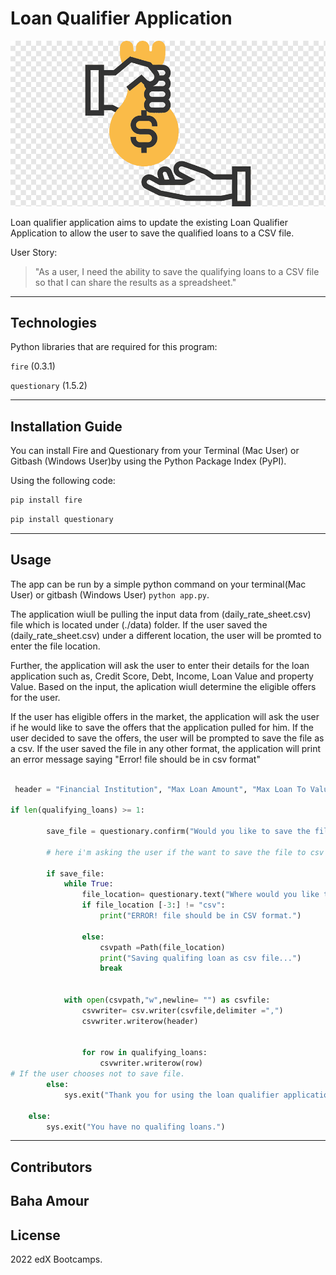 # Loan Qualifier Application
![An image for the header of the Repository](./images/Loans_picture.png)

Loan qualifier application aims to update the existing Loan Qualifier Application to allow the user to save the qualified loans to a CSV file.

User Story:
> "As a user, I need the ability to save the qualifying loans to a CSV file so that I can share the results as a spreadsheet."

---

## Technologies

Python libraries that are required for this program:

`fire` (0.3.1)

`questionary` (1.5.2)

---

## Installation Guide

You can install Fire and Questionary from your Terminal (Mac User) or Gitbash (Windows User)by using the Python Package Index (PyPI).

Using the following code:

```python
pip install fire
```
```python
pip install questionary
```

---

## Usage

The app can be run by a simple python command on your terminal(Mac User) or gitbash (Windows User) `python app.py`.

The application wiull be pulling the input data from (daily_rate_sheet.csv) file which is located under (./data) folder. If the user saved the (daily_rate_sheet.csv) under a different location, the user will be promted to enter the file location.

Further, the application will ask the user to enter their details for the loan application such as, Credit Score, Debt, Income, Loan Value and property Value. Based on the input, the aplication wiull determine the eligible offers for the user. 

If the user has eligible offers in the market, the application will ask the user if he would like to save the offers that the application pulled for him. If the user decided to save the offers, the user will be prompted to save the file as a csv. If the user saved the file in any other format, the application will print an error message saying "Error! file should be in csv format"

```python
 
 header = "Financial Institution", "Max Loan Amount", "Max Loan To Value", "Max Debt to Income Ratio", "Minumum Credit Score","APR Offered"

if len(qualifying_loans) >= 1:

        save_file = questionary.confirm("Would you like to save the file to csv?").ask()

        # here i'm asking the user if the want to save the file to csv

        if save_file:
            while True:
                file_location= questionary.text("Where would you like to save the file?").ask()
                if file_location [-3:] != "csv":
                    print("ERROR! file should be in CSV format.")
                
                else:
                    csvpath =Path(file_location)
                    print("Saving qualifing loan as csv file...")
                    break
            

            with open(csvpath,"w",newline= "") as csvfile:
                csvwriter= csv.writer(csvfile,delimiter =",")
                csvwriter.writerow(header)


                for row in qualifying_loans:
                    csvwriter.writerow(row)
# If the user chooses not to save file.
        else:
            sys.exit("Thank you for using the loan qualifier application.")

    else:
        sys.exit("You have no qualifing loans.")

```

---

## Contributors

Baha Amour
---

## License

2022 edX Bootcamps.


[def]: ./data/loan_pic.jpg